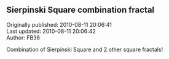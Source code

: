 ## Sierpinski Square combination fractal  
Originally published: 2010-08-11 20:06:41  
Last updated: 2010-08-11 20:06:42  
Author: FB36   
  
Combination of Sierpinski Square and 2 other square fractals!